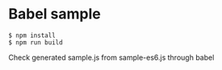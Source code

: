 # Babel sample
```
$ npm install
$ npm run build
```
Check generated sample.js from sample-es6.js through babel
